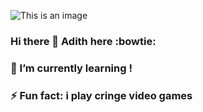 ![This is an image](https://c.tenor.com/5yUTM6OuaKcAAAAd/itachi-itachi-uchiha.gif)
### Hi there 👋 Adith here :bowtie:

<!--
**RealAdithS/RealAdithS** is a ✨ _special_ ✨ repository because its `README.md` (this file) appears on your GitHub profile.



- 🔭  I’m currently working on - life

- 👯 I’m looking to collaborate- on anything


-->
### 🌱 I’m currently learning !
### ⚡ Fun fact: i play cringe video games 




